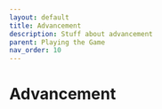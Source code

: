 ```yaml
---
layout: default
title: Advancement
description: Stuff about advancement
parent: Playing the Game
nav_order: 10
---
```


# Advancement
